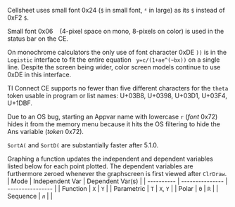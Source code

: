 Cellsheet uses small font 0x24 (`$` in small font, `⁴` in large) as its `$` instead of 0xF2 `$`.

Small font 0x06 ` ` (4-pixel space on mono, 8-pixels on color) is used in the status bar on the CE.

On monochrome calculators the only use of font character 0xDE `))` is in the `Logistic` interface to fit the entire equation ` y=c/(1+ae^(~bx))` on a single line.  Despite the screen being wider, color screen models continue to use 0xDE in this interface.

TI Connect CE supports no fewer than five different characters for the `theta` token usable in program or list names: U+03B8, U+0398, U+03D1, U+03F4, U+1DBF.

Due to an OS bug, starting an Appvar name with lowercase `r` (_font_ 0x72) hides it from the memory menu because it hits the OS filtering to hide the Ans variable (_token_ 0x72).

`SortA(` and `SortD(` are substantially faster after 5.1.0.

Graphing a function updates the independent and dependent variables listed below for each point plotted. The dependent variables are furthermore zeroed whenever the graphscreen is first viewed after `ClrDraw`.
| Mode       | Independent Var | Dependent Var(s) |
| ---------- | --------------- | ---------------- |
| Function   | `X`             | `Y`              |
| Parametric | `T`             | `X`, `Y`         |
| Polar      | `Θ`             | `R`              |
| Sequence   | `𝑛`             |                  |
